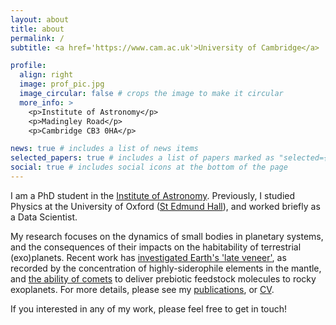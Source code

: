 ```yaml
---
layout: about
title: about
permalink: /
subtitle: <a href='https://www.cam.ac.uk'>University of Cambridge</a>

profile:
  align: right
  image: prof_pic.jpg
  image_circular: false # crops the image to make it circular
  more_info: >
    <p>Institute of Astronomy</p>
    <p>Madingley Road</p>
    <p>Cambridge CB3 0HA</p>

news: true # includes a list of news items
selected_papers: true # includes a list of papers marked as "selected={true}"
social: true # includes social icons at the bottom of the page
---
```


I am a PhD student in the [Institute of Astronomy](https://www.ast.cam.ac.uk). Previously, I studied Physics at the University of Oxford ([St Edmund Hall](https://www.seh.ox.ac.uk)), and worked briefly as a Data Scientist.

My research focuses on the dynamics of small bodies in planetary systems, and the consequences of their impacts on the habitability of terrestrial (exo)planets. Recent work has <a href="./_news/announcement_3.md">investigated Earth's 'late veneer'</a>, as recorded by the concentration of highly-siderophile elements in the mantle, and <a href="https://royalsocietypublishing.org/doi/10.1098/rspa.2023.0434">the ability of comets</a> to deliver prebiotic feedstock molecules to rocky exoplanets. For more details, please see my <a href="/publications/">publications</a>, or <a href="/cv/">CV</a>.

If you interested in any of my work, please feel free to get in touch!
